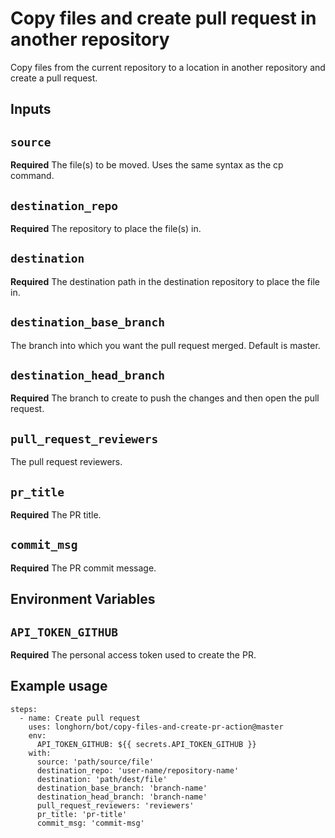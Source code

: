 # Copy files and create pull request in another repository 

Copy files from the current repository to a location in another repository and create a pull request.

## Inputs

## `source`

**Required** The file(s) to be moved. Uses the same syntax as the cp command.

## `destination_repo`

**Required** The repository to place the file(s) in.

## `destination`

**Required** The destination path in the destination repository to place the file in.

## `destination_base_branch`

The branch into which you want the pull request merged. Default is master.

## `destination_head_branch`

**Required** The branch to create to push the changes and then open the pull request.

## `pull_request_reviewers`

The pull request reviewers.

## `pr_title`

**Required** The PR title.

## `commit_msg`

**Required** The PR commit message.

## Environment Variables

## `API_TOKEN_GITHUB`

**Required** The personal access token used to create the PR.

## Example usage
```
steps:
  - name: Create pull request 
    uses: longhorn/bot/copy-files-and-create-pr-action@master 
    env:
      API_TOKEN_GITHUB: ${{ secrets.API_TOKEN_GITHUB }}
    with:
      source: 'path/source/file'
      destination_repo: 'user-name/repository-name'
      destination: 'path/dest/file'
      destination_base_branch: 'branch-name'
      destination_head_branch: 'branch-name'
      pull_request_reviewers: 'reviewers'
      pr_title: 'pr-title'
      commit_msg: 'commit-msg'
```

